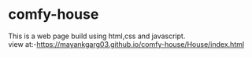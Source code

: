 # comfy-house 
This is a web page build using html,css and javascript. 	
view at:-https://mayankgarg03.github.io/comfy-house/House/index.html										